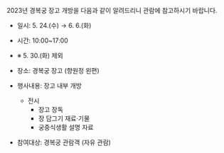 2023년 경복궁 장고 개방을 다음과 같이 알려드리니 관람에 참고하시기 바랍니다. 
- 일시: 5. 24.(수) → 6. 6.(화)
- 시간: 10:00~17:00
- ※ 5. 30.(화) 제외

- 장소: 경복궁 장고 (향원정 왼편)
- 행사내용: 장고 내부 개방
  - 전시
    - 장고 장독
    - 장 담그기 재료·기물
    - 궁중식생활 설명 자료
- 참여대상: 경복궁 관람객 (자유 관람)